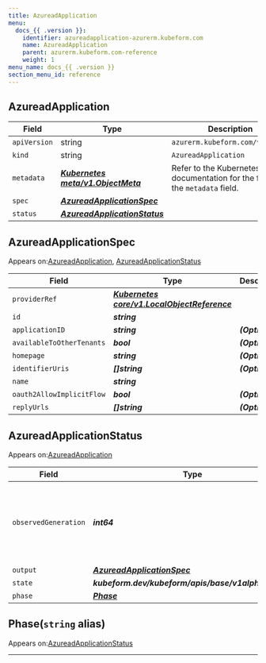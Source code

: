 ```yaml
---
title: AzureadApplication
menu:
  docs_{{ .version }}:
    identifier: azureadapplication-azurerm.kubeform.com
    name: AzureadApplication
    parent: azurerm.kubeform.com-reference
    weight: 1
menu_name: docs_{{ .version }}
section_menu_id: reference
---
```


## AzureadApplication
| Field | Type | Description |
| ------ | ----- | ----------- |
| `apiVersion` | string | `azurerm.kubeform.com/v1alpha1` |
|    `kind` | string | `AzureadApplication` |
| `metadata` | ***[Kubernetes meta/v1.ObjectMeta](https://kubernetes.io/docs/reference/generated/kubernetes-api/v1.13/#objectmeta-v1-meta)***|Refer to the Kubernetes API documentation for the fields of the `metadata` field.|
| `spec` | ***[AzureadApplicationSpec](#azureadapplicationspec)***||
| `status` | ***[AzureadApplicationStatus](#azureadapplicationstatus)***||
## AzureadApplicationSpec

Appears on:[AzureadApplication](#azureadapplication), [AzureadApplicationStatus](#azureadapplicationstatus)

| Field | Type | Description |
| ------ | ----- | ----------- |
| `providerRef` | ***[Kubernetes core/v1.LocalObjectReference](https://kubernetes.io/docs/reference/generated/kubernetes-api/v1.13/#localobjectreference-v1-core)***||
| `id` | ***string***||
| `applicationID` | ***string***| ***(Optional)*** |
| `availableToOtherTenants` | ***bool***| ***(Optional)*** |
| `homepage` | ***string***| ***(Optional)*** |
| `identifierUris` | ***[]string***| ***(Optional)*** |
| `name` | ***string***||
| `oauth2AllowImplicitFlow` | ***bool***| ***(Optional)*** |
| `replyUrls` | ***[]string***| ***(Optional)*** |
## AzureadApplicationStatus

Appears on:[AzureadApplication](#azureadapplication)

| Field | Type | Description |
| ------ | ----- | ----------- |
| `observedGeneration` | ***int64***| ***(Optional)*** Resource generation, which is updated on mutation by the API Server.|
| `output` | ***[AzureadApplicationSpec](#azureadapplicationspec)***| ***(Optional)*** |
| `state` | ***kubeform.dev/kubeform/apis/base/v1alpha1.State***| ***(Optional)*** |
| `phase` | ***[Phase](#phase)***| ***(Optional)*** |
## Phase(`string` alias)

Appears on:[AzureadApplicationStatus](#azureadapplicationstatus)

---
